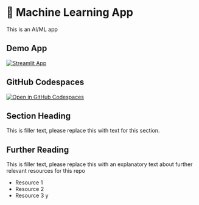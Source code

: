# 🤖 Machine Learning App 

This is an AI/ML app


## Demo App

[![Streamlit App](https://static.streamlit.io/badges/streamlit_badge_black_white.svg)](https://futujob.streamlit.app/)

## GitHub Codespaces

[![Open in GitHub Codespaces](https://github.com/codespaces/badge.svg)](https://codespaces.new/streamlit/app-starter-kit?quickstart=1)

## Section Heading

This is filler text, please replace this with text for this section.

## Further Reading

This is filler text, please replace this with an explanatory text about further relevant resources for this repo
- Resource 1
- Resource 2
- Resource 3
y
